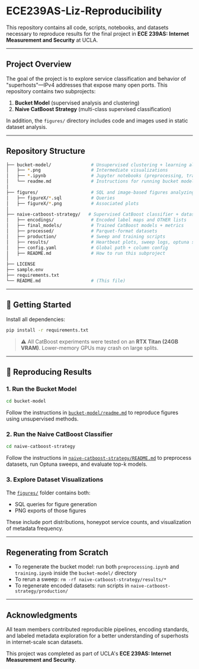 # ECE239AS-Liz-Reproducibility

This repository contains all code, scripts, notebooks, and datasets necessary to reproduce results for the final project in **ECE 239AS: Internet Measurement and Security** at UCLA.

---

## Project Overview

The goal of the project is to explore service classification and behavior of "superhosts"—IPv4 addresses that expose many open ports. This repository contains two subprojects:

1. **Bucket Model** (supervised analysis and clustering)
2. **Naive CatBoost Strategy** (multi-class supervised classification)

In addition, the `figures/` directory includes code and images used in static dataset analysis.

---

## Repository Structure

```bash
├── bucket-model/               # Unsupervised clustering + learning algorithm
│   ├── *.png                   # Intermediate visualizations
│   ├── *.ipynb                 # Jupyter notebooks (preprocessing, training)
│   └── readme.md               # Instructions for running bucket model
│
├── figures/                    # SQL and image-based figures analyzing dataset
│   ├── figureX/*.sql           # Queries
│   ├── figureX/*.png           # Associated plots
│
├── naive-catboost-strategy/   # Supervised CatBoost classifier + dataset generation
│   ├── encodings/              # Encoded label maps and OTHER lists
│   ├── final_models/           # Trained CatBoost models + metrics
│   ├── processed/              # Parquet-format datasets
│   ├── production/             # Sweep and training scripts
│   ├── results/                # Heartbeat plots, sweep logs, optuna study
│   ├── config.yaml             # Global path + column config
│   ├── README.md               # How to run this subproject
│
├── LICENSE
├── sample.env
├── requirements.txt
└── README.md                   # (This file)
```

---

## 🔧 Getting Started

Install all dependencies:

```bash
pip install -r requirements.txt
```

> ⚠️ All CatBoost experiments were tested on an **RTX Titan (24GB VRAM)**. Lower-memory GPUs may crash on large splits.

---

## 🧪 Reproducing Results

### 1. Run the Bucket Model

```bash
cd bucket-model
```

Follow the instructions in [`bucket-model/readme.md`](./bucket-model/readme.md) to reproduce figures using unsupervised methods.

### 2. Run the Naive CatBoost Classifier

```bash
cd naive-catboost-strategy
```

Follow the instructions in [`naive-catboost-strategy/README.md`](./naive-catboost-strategy/README.md) to preprocess datasets, run Optuna sweeps, and evaluate top-k models.

### 3. Explore Dataset Visualizations

The [`figures/`](./figures/) folder contains both:

* SQL queries for figure generation
* PNG exports of those figures

These include port distributions, honeypot service counts, and visualization of metadata frequency.

---

## Regenerating from Scratch

* To regenerate the bucket model: run both `preprocessing.ipynb` and `training.ipynb` inside the `bucket-model/` directory
* To rerun a sweep: `rm -rf naive-catboost-strategy/results/*`
* To regenerate encoded datasets: run scripts in `naive-catboost-strategy/production/`

---

## Acknowledgments


All team members contributed reproducible pipelines, encoding standards, and labeled metadata exploration for a better understanding of superhosts in internet-scale scan datasets.

This project was completed as part of UCLA's **ECE 239AS: Internet Measurement and Security**.

